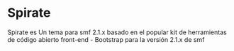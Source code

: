 # Spirate
Spirate es Un tema para smf 2.1.x basado en el popular kit de herramientas de código abierto front-end - Bootstrap para la versión 2.1.x de smf
